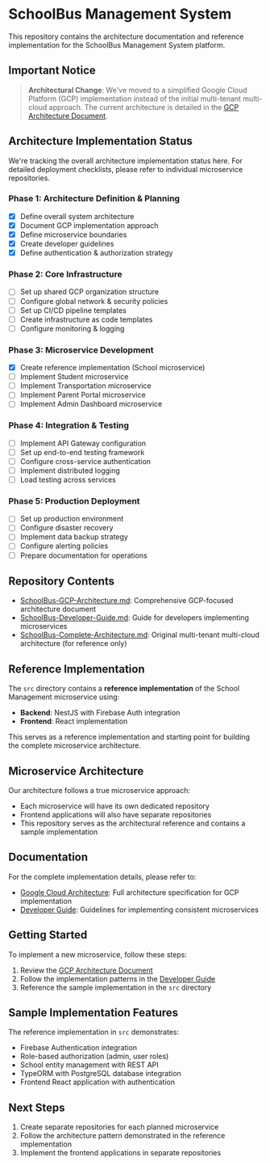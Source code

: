 # SchoolBus Management System

This repository contains the architecture documentation and reference implementation for the SchoolBus Management System platform.

## Important Notice

> **Architectural Change**: We've moved to a simplified Google Cloud Platform (GCP) implementation instead of the initial multi-tenant multi-cloud approach. The current architecture is detailed in the [GCP Architecture Document](SchoolBus-GCP-Architecture.md).

## Architecture Implementation Status

We're tracking the overall architecture implementation status here. For detailed deployment checklists, please refer to individual microservice repositories.

### Phase 1: Architecture Definition & Planning
- [x] Define overall system architecture
- [x] Document GCP implementation approach
- [x] Define microservice boundaries
- [x] Create developer guidelines
- [x] Define authentication & authorization strategy

### Phase 2: Core Infrastructure
- [ ] Set up shared GCP organization structure
- [ ] Configure global network & security policies
- [ ] Set up CI/CD pipeline templates
- [ ] Create infrastructure as code templates
- [ ] Configure monitoring & logging

### Phase 3: Microservice Development
- [x] Create reference implementation (School microservice)
- [ ] Implement Student microservice
- [ ] Implement Transportation microservice
- [ ] Implement Parent Portal microservice
- [ ] Implement Admin Dashboard microservice

### Phase 4: Integration & Testing
- [ ] Implement API Gateway configuration
- [ ] Set up end-to-end testing framework
- [ ] Configure cross-service authentication
- [ ] Implement distributed logging
- [ ] Load testing across services

### Phase 5: Production Deployment
- [ ] Set up production environment
- [ ] Configure disaster recovery
- [ ] Implement data backup strategy
- [ ] Configure alerting policies
- [ ] Prepare documentation for operations

## Repository Contents

- [SchoolBus-GCP-Architecture.md](SchoolBus-GCP-Architecture.md): Comprehensive GCP-focused architecture document
- [SchoolBus-Developer-Guide.md](SchoolBus-Developer-Guide.md): Guide for developers implementing microservices
- [SchoolBus-Complete-Architecture.md](SchoolBus-Complete-Architecture.md): Original multi-tenant multi-cloud architecture (for reference only)

## Reference Implementation

The `src` directory contains a **reference implementation** of the School Management microservice using:
- **Backend**: NestJS with Firebase Auth integration
- **Frontend**: React implementation

This serves as a reference implementation and starting point for building the complete microservice architecture.

## Microservice Architecture

Our architecture follows a true microservice approach:

- Each microservice will have its own dedicated repository
- Frontend applications will also have separate repositories
- This repository serves as the architectural reference and contains a sample implementation

## Documentation

For the complete implementation details, please refer to:

- [Google Cloud Architecture](SchoolBus-GCP-Architecture.md): Full architecture specification for GCP implementation
- [Developer Guide](SchoolBus-Developer-Guide.md): Guidelines for implementing consistent microservices

## Getting Started

To implement a new microservice, follow these steps:

1. Review the [GCP Architecture Document](SchoolBus-GCP-Architecture.md)
2. Follow the implementation patterns in the [Developer Guide](SchoolBus-Developer-Guide.md)
3. Reference the sample implementation in the `src` directory

## Sample Implementation Features

The reference implementation in `src` demonstrates:

- Firebase Authentication integration
- Role-based authorization (admin, user roles)
- School entity management with REST API
- TypeORM with PostgreSQL database integration
- Frontend React application with authentication

## Next Steps

1. Create separate repositories for each planned microservice
2. Follow the architecture pattern demonstrated in the reference implementation
3. Implement the frontend applications in separate repositories 